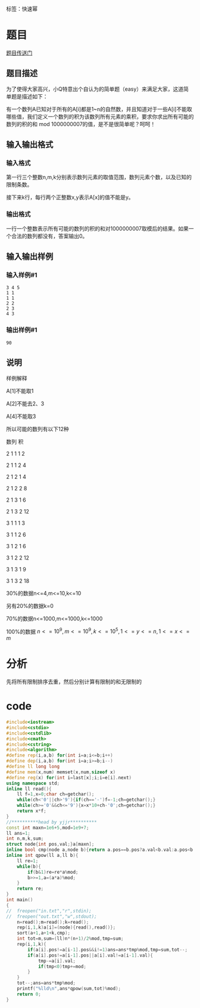 ﻿标签：快速幂

# 题目

[题目传送门](https://www.luogu.org/problemnew/show/P2220)

## 题目描述
为了使得大家高兴，小Q特意出个自认为的简单题（easy）来满足大家，这道简单题是描述如下：

有一个数列A已知对于所有的A[i]都是1~n的自然数，并且知道对于一些A[i]不能取哪些值，我们定义一个数列的积为该数列所有元素的乘积，要求你求出所有可能的数列的积的和 mod 1000000007的值，是不是很简单呢？呵呵！

## 输入输出格式
### 输入格式

第一行三个整数n,m,k分别表示数列元素的取值范围，数列元素个数，以及已知的限制条数。

接下来k行，每行两个正整数x,y表示A[x]的值不能是y。


### 输出格式
一行一个整数表示所有可能的数列的积的和对1000000007取模后的结果。如果一个合法的数列都没有，答案输出0。

## 输入输出样例
### 输入样例#1
```
3 4 5
1 1
1 1
2 2
2 3
4 3
```
### 输出样例#1
```
90
```
## 说明

样例解释

A[1]不能取1

A[2]不能去2、3

A[4]不能取3

所以可能的数列有以下12种

数列      积

2 1 1 1     2

2 1 1 2     4

2 1 2 1     4

2 1 2 2     8

2 1 3 1     6

2 1 3 2     12

3 1 1 1     3

3 1 1 2     6

3 1 2 1     6

3 1 2 2     12

3 1 3 1     9

3 1 3 2     18


30%的数据n<=4,m<=10,k<=10

另有20%的数据k=0

70%的数据n<=1000,m<=1000,k<=1000

100%的数据 $n<=10^9,m<=10^9,k<=10^5,1<=y<=n,1<=x<=m$

# 分析

先将所有限制排序去重，然后分别计算有限制的和无限制的

# code
```cpp
#include<iostream>
#include<cstdio>
#include<cstdlib>
#include<cmath>
#include<cstring>
#include<algorithm>
#define rep(i,a,b) for(int i=a;i<=b;i++)
#define dep(i,a,b) for(int i=a;i>=b;i--)
#define ll long long
#define mem(x,num) memset(x,num,sizeof x)
#define reg(x) for(int i=last[x];i;i=e[i].next)
using namespace std;
inline ll read(){
	ll f=1,x=0;char ch=getchar();
	while(ch<'0'||ch>'9'){if(ch=='-')f=-1;ch=getchar();}
	while(ch>='0'&&ch<='9'){x=x*10+ch-'0';ch=getchar();}
	return x*f;
}
//**********head by yjjr**********
const int maxn=1e6+5,mod=1e9+7;
ll ans=1;
int n,m,k,sum;
struct node{int pos,val;}a[maxn];
inline bool cmp(node a,node b){return a.pos==b.pos?a.val<b.val:a.pos<b.pos;}
inline int qpow(ll a,ll b){
	ll re=1;
	while(b){
		if(b&1)re=re*a%mod;
		b>>=1,a=(a*a)%mod;
	}
	return re;
}
int main()
{
//	freopen("in.txt","r",stdin);
//	freopen("out.txt","w",stdout);
	n=read();m=read();k=read();
	rep(i,1,k)a[i]=(node){read(),read()};
	sort(a+1,a+1+k,cmp);
	int tot=m,sum=(ll)n*(n+1)/2%mod,tmp=sum;
	rep(i,1,k){
		if(a[i].pos!=a[i-1].pos&&i!=1)ans=ans*tmp%mod,tmp=sum,tot--;
		if(a[i].pos!=a[i-1].pos||a[i].val!=a[i-1].val){
			tmp-=a[i].val;
			if(tmp<0)tmp+=mod;
		}
	}
	tot--;ans=ans*tmp%mod;
	printf("%lld\n",ans*qpow(sum,tot)%mod);
	return 0;
}
```
